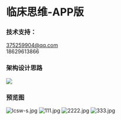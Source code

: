 # 临床思维-APP版

### 技术支持：
375259904@qq.com  <br/>
18629613866


### 架构设计思路
![](http://www.skrjs.com/wp-content/uploads/2020/05/lvswapp.gif) 


### 预览图
![lcsw-s.jpg](http://www.skrjs.com/wp-content/uploads/2020/04/68747470733a2f2f692e6c6f6c692e6e65742f323032302f30342f31372f783132626a4854777666594b4c4d672e6a7067.jpg) ![111.jpg](http://www.skrjs.com/wp-content/uploads/2020/04/68747470733a2f2f692e6c6f6c692e6e65742f323032302f30342f31372f42694c44663772365762714e5979502e6a7067.jpg) 
 ![2222.jpg](http://www.skrjs.com/wp-content/uploads/2020/04/68747470733a2f2f692e6c6f6c692e6e65742f323032302f30342f31372f616a546341756e51494c335a7a69422e6a7067.jpg) ![333.jpg](http://www.skrjs.com/wp-content/uploads/2020/04/68747470733a2f2f692e6c6f6c692e6e65742f323032302f30342f31372f4b676b3877477435594e464f524d6f2e6a7067.jpg)

